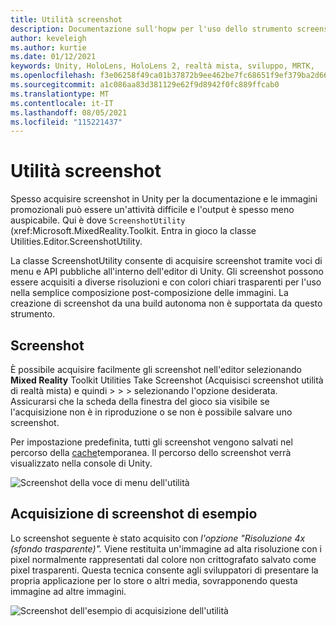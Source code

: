 ```yaml
---
title: Utilità screenshot
description: Documentazione sull'hopw per l'uso dello strumento screenshot in MRTK
author: keveleigh
ms.author: kurtie
ms.date: 01/12/2021
keywords: Unity, HoloLens, HoloLens 2, realtà mista, sviluppo, MRTK,
ms.openlocfilehash: f3e06258f49ca01b37872b9ee462be7fc68651f9ef379ba2d66bb4e9e2796463
ms.sourcegitcommit: a1c086aa83d381129e62f9d8942f0fc889ffcab0
ms.translationtype: MT
ms.contentlocale: it-IT
ms.lasthandoff: 08/05/2021
ms.locfileid: "115221437"
---
```

# <a name="screenshot-utility"></a>Utilità screenshot

Spesso acquisire screenshot in Unity per la documentazione e le immagini promozionali può essere un'attività difficile e l'output è spesso meno auspicabile. Qui è dove `ScreenshotUtility` (xref:Microsoft.MixedReality.Toolkit. Entra in gioco la classe Utilities.Editor.ScreenshotUtility.

La classe ScreenshotUtility consente di acquisire screenshot tramite voci di menu e API pubbliche all'interno dell'editor di Unity. Gli screenshot possono essere acquisiti a diverse risoluzioni e con colori chiari trasparenti per l'uso nella semplice composizione post-composizione delle immagini. La creazione di screenshot da una build autonoma non è supportata da questo strumento.

## <a name="taking-screenshots"></a>Screenshot

È possibile acquisire facilmente gli screenshot nell'editor selezionando **Mixed Reality** Toolkit Utilities Take Screenshot (Acquisisci screenshot utilità di realtà mista) e quindi  >    >    >   selezionando l'opzione desiderata. Assicurarsi che la scheda della finestra del gioco sia visibile se l'acquisizione non è in riproduzione o se non è possibile salvare uno screenshot.

Per impostazione predefinita, tutti gli screenshot vengono salvati nel percorso della [cache](https://docs.unity3d.com/ScriptReference/Application-temporaryCachePath.html)temporanea. Il percorso dello screenshot verrà visualizzato nella console di Unity.

![Screenshot della voce di menu dell'utilità](../images/screenshot-utility/MRTK_ScreenshotUtility_Menu_Item.png)

## <a name="example-screenshot-capture"></a>Acquisizione di screenshot di esempio

Lo screenshot seguente è stato acquisito con *l'opzione "Risoluzione 4x (sfondo trasparente)".* Viene restituita un'immagine ad alta risoluzione con i pixel normalmente rappresentati dal colore non crittografato salvato come pixel trasparenti. Questa tecnica consente agli sviluppatori di presentare la propria applicazione per lo store o altri media, sovrapponendo questa immagine ad altre immagini.

![Screenshot dell'esempio di acquisizione dell'utilità](../images/screenshot-utility/MRTK_ScreenshotUtility_Example_Capture.png)
